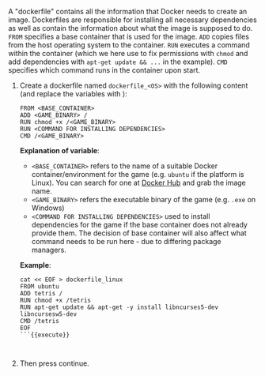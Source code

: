 A "dockerfile" contains all the information that Docker needs to create an image. Dockerfiles are responsible for installing all necessary dependencies as well as contain the information about what the image is supposed to do. ```FROM``` specifies a base container that is used for the image. ```ADD``` copies files from the host operating system to the container. ```RUN``` executes a command within the container (which we here use to fix permissions with ```chmod``` and add dependencies with ```apt-get update && ...``` in the example). ```CMD``` specifies which command runs in the container upon start.

1. Create a dockerfile named ```dockerfile_<OS>``` with the following content (and replace the variables with ): 
   
   ``` 
   FROM <BASE_CONTAINER>
   ADD <GAME_BINARY> /
   RUN chmod +x /<GAME_BINARY>
   RUN <COMMAND FOR INSTALLING DEPENDENCIES>
   CMD /<GAME_BINARY>
   ```
   
   **Explanation of variable**:
   
   - ```<BASE_CONTAINER>``` refers to the name of a suitable Docker container/environment for the game (e.g. ```ubuntu``` if the platform is Linux). You can search for one at [Docker Hub](https://hub.docker.com/) and grab the image name.
   - ```<GAME_BINARY>``` refers the executable binary of the game (e.g. ```.exe``` on Windows)
   - ```<COMMAND FOR INSTALLING DEPENDENCIES>``` used to install dependencies for the game if the base container does not already provide them. The decision of base container will also affect what command needs to be run here - due to differing package managers.  
   
   **Example**:

   ```
   cat << EOF > dockerfile_linux
   FROM ubuntu
   ADD tetris /
   RUN chmod +x /tetris
   RUN apt-get update && apt-get -y install libncurses5-dev libncursesw5-dev
   CMD /tetris
   EOF
   ```{{execute}}
   
   

2. Then press continue.

